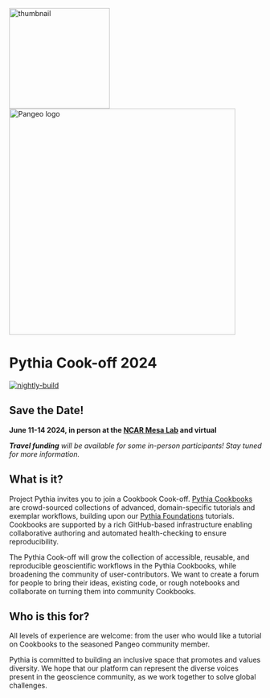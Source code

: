 <img src="thumbnail.png" alt="thumbnail" width="200"/>  <img src="images/large-logo-blue-text.png" alt="Pangeo logo" width="450"/>

# Pythia Cook-off 2024

[![nightly-build](https://github.com/ProjectPythia/pythia-cookoff-2024/actions/workflows/nightly-build.yaml/badge.svg)](https://github.com/ProjectPythia/pythia-cookoff-2024/actions/workflows/nightly-build.yaml)


## Save the Date!

**June 11-14 2024, in person at the [NCAR Mesa Lab](https://scied.ucar.edu/visit) and virtual**

_**Travel funding** will be available for some in-person participants! Stay tuned for more information._

## What is it?

Project Pythia invites you to join a Cookbook Cook-off.  [Pythia Cookbooks](https://cookbooks.projectpythia.org) are crowd-sourced collections of advanced, domain-specific tutorials and exemplar workflows, building upon our [Pythia Foundations](https://foundations.projectpythia.org) tutorials. Cookbooks are supported by a rich GitHub-based infrastructure enabling collaborative authoring and automated health-checking to ensure reproducibility.

The Pythia Cook-off will grow the collection of accessible, reusable, and reproducible geoscientific workflows in the Pythia Cookbooks, while broadening the community of user-contributors. We want to create a forum for people to bring their ideas, existing code, or rough notebooks and collaborate on turning them into community Cookbooks.


## Who is this for?

All levels of experience are welcome: from the user who would like a tutorial on Cookbooks to the seasoned Pangeo community member.

Pythia is committed to building an inclusive space that promotes and values diversity. We hope that our platform can represent the diverse voices present in the geoscience community, as we work together to solve global challenges.
